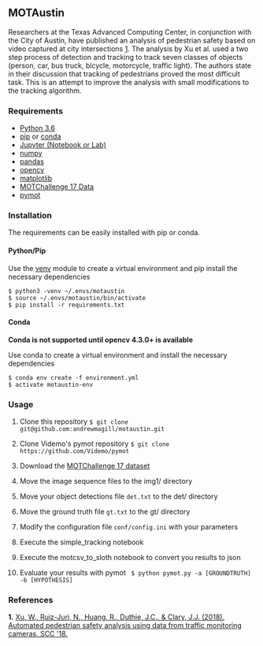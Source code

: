 ## MOTAustin

Researchers at the Texas Advanced Computing Center, in conjunction with the City of Austin, have published an analysis of pedestrian safety based on video captured at city intersections [1](#austin). The analysis by Xu et al. used a two step process of detection and tracking to track seven classes of objects (person, car, bus truck, bicycle, motorcycle, traffic light). The authors state in their discussion that tracking of pedestrians proved the most difficult task. This is an attempt to improve the analysis with small modifications to the tracking algorithm.

### Requirements

* [Python 3.6](https://wiki.python.org/moin/BeginnersGuide/Download)
* [pip](https://pip.pypa.io/en/stable/installing/) or [conda](https://docs.conda.io/projects/conda/en/latest/user-guide/install/)
* [Jupyter (Notebook or Lab)](https://jupyter.org/install)
* [numpy](https://numpy.org/)
* [pandas](https://pandas.pydata.org/)
* [opencv](https://opencv.org/)
* [matplotlib](https://matplotlib.org/3.1.1/index.html)
* [MOTChallenge 17 Data](https://motchallenge.net/data/MOT17/)
* [pymot](https://github.com/Videmo/pymot)

### Installation

The requirements can be easily installed with pip or conda.

#### Python/Pip
Use the [venv](https://docs.python.org/3/library/venv.html) module to create a virtual environment and pip install the necessary dependencies

```
$ python3 -venv ~/.envs/motaustin
$ source ~/.envs/motaustin/bin/activate
$ pip install -r requirements.txt
```

#### Conda
**Conda is not supported until opencv 4.3.0+ is available**

Use conda to create a virtual environment and install the necessary dependencies

```
$ conda env create -f environment.yml
$ activate motaustin-env
```

### Usage

1. Clone this repository ```$ git clone git@github.com:andrewmagill/motaustin.git```

2. Clone Videmo's pymot repository ```$ git clone https://github.com/Videmo/pymot```

3. Download the [MOTChallenge 17 dataset](https://motchallenge.net/data/MOT17/)

4. Move the image sequence files to the img1/ directory

5. Move your object detections file ```det.txt``` to the det/ directory

6. Move the ground truth file ```gt.txt``` to the gt/ directory

7. Modify the configuration file ```conf/config.ini``` with your parameters

8. Execute the simple_tracking notebook

9. Execute the motcsv_to_sloth notebook to convert you results to json

10. Evaluate your results with pymot ``` $ python pymot.py -a [GROUNDTRUTH] -b [HYPOTHESIS]```

### References

<b id="austin">1.</b> [Xu, W., Ruiz-Juri, N., Huang, R., Duthie, J.C., & Clary, J.J. (2018). Automated pedestrian safety analysis using data from traffic monitoring cameras. SCC '18.](https://dl.acm.org/doi/10.1145/3236461.3241972)
